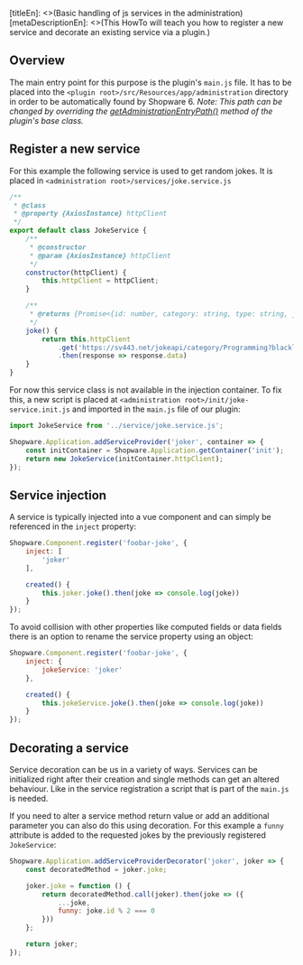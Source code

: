 [titleEn]: <>(Basic handling of js services in the administration)
[metaDescriptionEn]: <>(This HowTo will teach you how to register a new service and decorate an existing service via a plugin.)

## Overview

The main entry point for this purpose is the plugin's `main.js` file.
It has to be placed into the `<plugin root>/src/Resources/app/administration` directory in order to be automatically found by Shopware 6.
*Note: This path can be changed by overriding the [getAdministrationEntryPath()](./../2-internals/4-plugins/020-plugin-base-class.md#getAdministrationEntryPath()) method of the plugin's base class.*

## Register a new service

For this example the following service is used to get random jokes.
It is placed in `<administration root>/services/joke.service.js`

```javascript
/**
 * @class
 * @property {AxiosInstance} httpClient
 */
export default class JokeService {
    /**
     * @constructor
     * @param {AxiosInstance} httpClient
     */
    constructor(httpClient) {
        this.httpClient = httpClient;
    }

    /**
     * @returns {Promise<{id: number, category: string, type: string, joke: ?string, setup: ?string, delivery: ?string}>}
     */
    joke() {
        return this.httpClient
            .get('https://sv443.net/jokeapi/category/Programming?blacklistFlags=nsfw,religious,political')
            .then(response => response.data)
    }
}
```

For now this service class is not available in the injection container.
To fix this, a new script is placed at `<administration root>/init/joke-service.init.js` and imported in the `main.js` file of our plugin:

```javascript
import JokeService from '../service/joke.service.js';

Shopware.Application.addServiceProvider('joker', container => {
    const initContainer = Shopware.Application.getContainer('init');
    return new JokeService(initContainer.httpClient);
});
```

## Service injection

A service is typically injected into a vue component and can simply be referenced in the `inject` property:

```javascript
Shopware.Component.register('foobar-joke', {
    inject: [
        'joker'
    ],

    created() {
        this.joker.joke().then(joke => console.log(joke))
    }
});
```

To avoid collision with other properties like computed fields or data fields there is an option to rename the service property using an object:

```javascript
Shopware.Component.register('foobar-joke', {
    inject: {
        jokeService: 'joker'
    },

    created() {
        this.jokeService.joke().then(joke => console.log(joke))
    }
});
```

## Decorating a service

Service decoration can be us in a variety of ways.
Services can be initialized right after their creation and single methods can get an altered behaviour.
Like in the service registration a script that is part of the `main.js` is needed.

If you need to alter a service method return value or add an additional parameter you can also do this using decoration.
For this example a `funny` attribute is added to the requested jokes by the previously registered `JokeService`:

```javascript
Shopware.Application.addServiceProviderDecorator('joker', joker => {
    const decoratedMethod = joker.joke;

    joker.joke = function () {
        return decoratedMethod.call(joker).then(joke => ({
            ...joke,
            funny: joke.id % 2 === 0
        }))
    };

    return joker;
});
```
